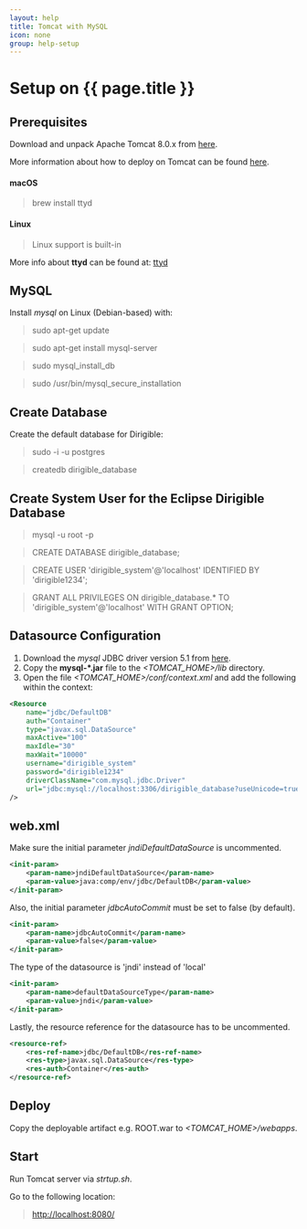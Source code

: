 ```yaml
---
layout: help
title: Tomcat with MySQL
icon: none
group: help-setup
---
```


Setup on {{ page.title }}
===


Prerequisites
---

Download and unpack Apache Tomcat 8.0.x from [here](http://tomcat.apache.org/download-80.cgi).

More information about how to deploy on Tomcat can be found [here](http://tomcat.apache.org/tomcat-8.0-doc/appdev/deployment.html).

#### macOS

> brew install ttyd

#### Linux

> Linux support is built-in

More info about **ttyd** can be found at: [ttyd](https://github.com/tsl0922/ttyd)

MySQL
---

Install *mysql* on Linux (Debian-based) with:

> sudo apt-get update

> sudo apt-get install mysql-server

> sudo mysql\_install\_db

> sudo /usr/bin/mysql\_secure\_installation

Create Database
---

Create the default database for Dirigible:

> sudo -i -u postgres

> createdb dirigible_database

Create System User for the Eclipse Dirigible Database
---

> mysql -u root -p

> CREATE DATABASE dirigible_database;

> CREATE USER 'dirigible_system'@'localhost' IDENTIFIED BY 'dirigible1234';

> GRANT ALL PRIVILEGES ON dirigible_database.* TO 'dirigible_system'@'localhost' WITH GRANT OPTION;

Datasource Configuration
---

1. Download the *mysql* JDBC driver version 5.1 from [here](http://dev.mysql.com/downloads/connector/j/).
2. Copy the **mysql-*.jar** file to the *<TOMCAT_HOME>/lib* directory.
3. Open the file *<TOMCAT_HOME>/conf/context.xml* and add the following within the context:

```xml
<Resource 
	name="jdbc/DefaultDB"
	auth="Container"
	type="javax.sql.DataSource"
	maxActive="100"
	maxIdle="30"
	maxWait="10000"
	username="dirigible_system"
	password="dirigible1234"
	driverClassName="com.mysql.jdbc.Driver"
	url="jdbc:mysql://localhost:3306/dirigible_database?useUnicode=true&amp;characterEncoding=UTF-8"
/>
```

web.xml
---

Make sure the initial parameter *jndiDefaultDataSource* is uncommented.

```xml
<init-param>
	<param-name>jndiDefaultDataSource</param-name>
	<param-value>java:comp/env/jdbc/DefaultDB</param-value>
</init-param>
```

Also, the initial parameter *jdbcAutoCommit* must be set to false (by default).

```xml
<init-param>
	<param-name>jdbcAutoCommit</param-name>
	<param-value>false</param-value>
</init-param>
```

The type of the datasource is 'jndi' instead of 'local'

```xml
<init-param>
	<param-name>defaultDataSourceType</param-name>
	<param-value>jndi</param-value>
</init-param>
```

Lastly, the resource reference for the datasource has to be uncommented.

```xml
<resource-ref>
	<res-ref-name>jdbc/DefaultDB</res-ref-name>
	<res-type>javax.sql.DataSource</res-type>
	<res-auth>Container</res-auth>
</resource-ref>
```

Deploy
---

Copy the deployable artifact e.g. ROOT.war to *<TOMCAT_HOME>/webapps*.

Start
---

Run Tomcat server via *strtup.sh*. 

Go to the following location: 

> [http://localhost:8080/](http://localhost:8080/)
